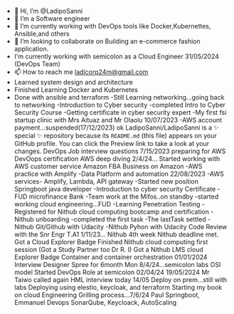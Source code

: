 - 👋 Hi, I’m @LadipoSanni
- 👀 I’m a Software engineer
- 🌱 I’m currently working with DevOps tools like Docker,Kubernettes, Ansible,and others
- 💞️ I’m looking to collaborate on Building an e-commerce fashion application.
-  I'm currently working with semicolon as a Cloud Engineer 31/05/2024 (DevOps Team)
- 📫 How to reach me ladicorp24m@gmail.com
- Learned system design and architecture
- Finished Learning Docker and Kubernetes
- Done with ansible and terraform
-Still Learning networking...going back to networking
-Introduction to Cyber security
-completed Intro to Cyber Security Course
-Getting certificate in cyber security expert
-My first fsi startup clinic with Mrs Aituaz and Mr Olaolu 10/07/2023
-AWS account payment...suspended(17/12/2023)
ok
LadipoSanni/LadipoSanni is a ✨ special ✨ repository because its `README.md` (this file) appears on your GitHub profile.
You can click the Preview link to take a look at your changes.
DevOps Job interview questions 7/15/2023
preparing for AWS DevOops certification
AWS deep diving 2/4/24...
Started working with AWS customer service
Amazon FBA Business on Amazon 
-AWS practice with Amplify
-Data Platform and automation 22/08/2023
-AWS services- Amplify, Lambda, API gateway
-Started new position Springboot java developer
-Introduction to cyber security Certificate
-FUD microfinance Bank 
-Team work at the Mifos..on standby
-started working cloud engineering...FUD
-Learning Penetration Testing
-Registered for Nithub cloud computing bootcamp and certification
-Nithub unboarding
-completed the first task
-The lastTask settled
-Nithub Git/Github with Udacity
-Nithub Pyhon with Udacity 
Code Review with the Snr Engr T.A1
1/11/23...
Nithub 4th week
Nithub deadline met. Got a Cloud Explorer Badge
Finished Nithub cloud computing first session (Got a Study Partner too Dr R. I)
Got a Nithub LMS cloud Explorer Badge
Container and container orchestration
01/01/2024
Interview
Designer Spree for 6month
Mon 8/4/24...semicolon labs
OSI model
Started DevOps Role at semicolon 02/04/24
19/05/2024 Mr Taiwo called again 
HML interview today 14/05 Deploy on prem...still with labs
Deploying using elestio, keycloak, and terraform
Starting my book on cloud Engineering
Grilling process...7/6/24
Paul Springboot, Emmanuel Devops
SonarQube, Keycloack, AutoScaling
